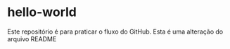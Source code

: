 # hello-world
Este repositório é para praticar o fluxo do GitHub.
Esta é uma alteração do arquivo README
